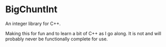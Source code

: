 # BigChuntInt

An integer library for C++.

Making this for fun and to learn a bit of C++ as I go along. It is not and will probably never be functionally complete for use.